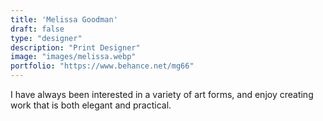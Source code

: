 ```yaml
---
title: 'Melissa Goodman'
draft: false
type: "designer"
description: "Print Designer"
image: "images/melissa.webp"
portfolio: "https://www.behance.net/mg66"
---
```


I have always been interested in a variety of art forms, and enjoy creating work that is both elegant and practical.
